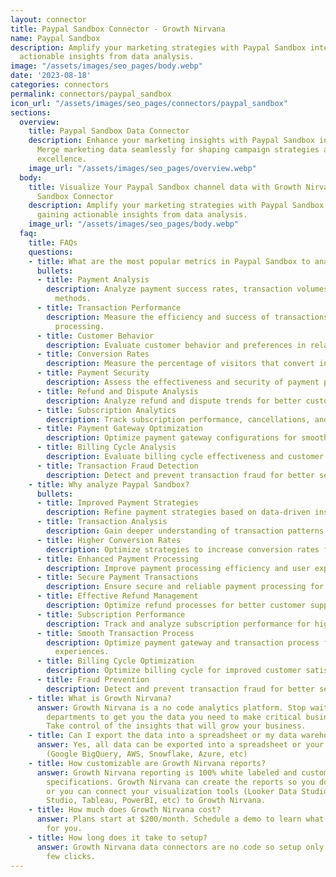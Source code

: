 ```yaml
---
layout: connector
title: Paypal Sandbox Connector - Growth Nirvana
name: Paypal Sandbox
description: Amplify your marketing strategies with Paypal Sandbox integration, gaining
  actionable insights from data analysis.
image: "/assets/images/seo_pages/body.webp"
date: '2023-08-18'
categories: connectors
permalink: connectors/paypal_sandbox
icon_url: "/assets/images/seo_pages/connectors/paypal_sandbox"
sections:
  overview:
    title: Paypal Sandbox Data Connector
    description: Enhance your marketing insights with Paypal Sandbox integration.
      Merge marketing data seamlessly for shaping campaign strategies and operational
      excellence.
    image_url: "/assets/images/seo_pages/overview.webp"
  body:
    title: Visualize Your Paypal Sandbox channel data with Growth Nirvana's Paypal
      Sandbox Connector
    description: Amplify your marketing strategies with Paypal Sandbox integration,
      gaining actionable insights from data analysis.
    image_url: "/assets/images/seo_pages/body.webp"
  faq:
    title: FAQs
    questions:
    - title: What are the most popular metrics in Paypal Sandbox to analyze?
      bullets:
      - title: Payment Analysis
        description: Analyze payment success rates, transaction volumes, and payment
          methods.
      - title: Transaction Performance
        description: Measure the efficiency and success of transactions and payment
          processing.
      - title: Customer Behavior
        description: Evaluate customer behavior and preferences in relation to payments.
      - title: Conversion Rates
        description: Measure the percentage of visitors that convert into paying customers.
      - title: Payment Security
        description: Assess the effectiveness and security of payment processing.
      - title: Refund and Dispute Analysis
        description: Analyze refund and dispute trends for better customer support.
      - title: Subscription Analytics
        description: Track subscription performance, cancellations, and renewal rates.
      - title: Payment Gateway Optimization
        description: Optimize payment gateway configurations for smoother transactions.
      - title: Billing Cycle Analysis
        description: Evaluate billing cycle effectiveness and customer satisfaction.
      - title: Transaction Fraud Detection
        description: Detect and prevent transaction fraud for better security.
    - title: Why analyze Paypal Sandbox?
      bullets:
      - title: Improved Payment Strategies
        description: Refine payment strategies based on data-driven insights.
      - title: Transaction Analysis
        description: Gain deeper understanding of transaction patterns and trends.
      - title: Higher Conversion Rates
        description: Optimize strategies to increase conversion rates for payments.
      - title: Enhanced Payment Processing
        description: Improve payment processing efficiency and user experience.
      - title: Secure Payment Transactions
        description: Ensure secure and reliable payment processing for customers.
      - title: Effective Refund Management
        description: Optimize refund processes for better customer support.
      - title: Subscription Performance
        description: Track and analyze subscription performance for higher revenue.
      - title: Smooth Transaction Process
        description: Optimize payment gateway and transaction process for smoother
          experiences.
      - title: Billing Cycle Optimization
        description: Optimize billing cycle for improved customer satisfaction.
      - title: Fraud Prevention
        description: Detect and prevent transaction fraud for better security measures.
    - title: What is Growth Nirvana?
      answer: Growth Nirvana is a no code analytics platform. Stop waiting for other
        departments to get you the data you need to make critical business decisions.
        Take control of the insights that will grow your business.
    - title: Can I export the data into a spreadsheet or my data warehouse?
      answer: Yes, all data can be exported into a spreadsheet or your data warehouse
        (Google BigQuery, AWS, Snowflake, Azure, etc)
    - title: How customizable are Growth Nirvana reports?
      answer: Growth Nirvana reporting is 100% white labeled and customized to your
        specifications. Growth Nirvana can create the reports so you don’t have to
        or you can connect your visualization tools (Looker Data Studio/Google Data
        Studio, Tableau, PowerBI, etc) to Growth Nirvana.
    - title: How much does Growth Nirvana cost?
      answer: Plans start at $200/month. Schedule a demo to learn what plan is best
        for you.
    - title: How long does it take to setup?
      answer: Growth Nirvana data connectors are no code so setup only requires a
        few clicks.
---
```

